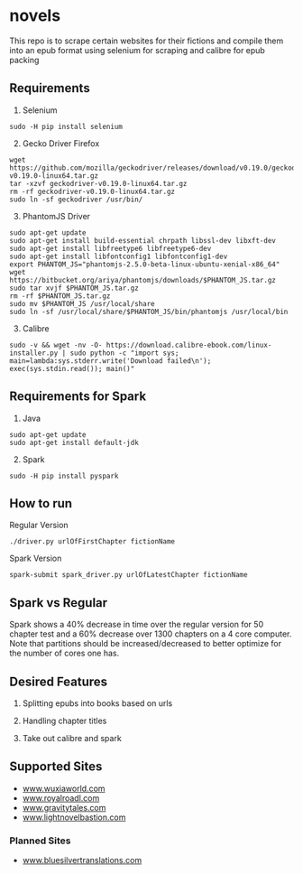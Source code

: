 # novels
This repo is to scrape certain websites for their fictions and compile them into an epub format using selenium for scraping and calibre for epub packing

## Requirements
1. Selenium
```shell
sudo -H pip install selenium
```

2.  Gecko Driver
Firefox
```shell
wget https://github.com/mozilla/geckodriver/releases/download/v0.19.0/geckodriver-v0.19.0-linux64.tar.gz
tar -xzvf geckodriver-v0.19.0-linux64.tar.gz
rm -rf geckodriver-v0.19.0-linux64.tar.gz
sudo ln -sf geckodriver /usr/bin/
```
3. PhantomJS Driver
```shell
sudo apt-get update
sudo apt-get install build-essential chrpath libssl-dev libxft-dev
sudo apt-get install libfreetype6 libfreetype6-dev
sudo apt-get install libfontconfig1 libfontconfig1-dev
export PHANTOM_JS="phantomjs-2.5.0-beta-linux-ubuntu-xenial-x86_64"
wget https://bitbucket.org/ariya/phantomjs/downloads/$PHANTOM_JS.tar.gz
sudo tar xvjf $PHANTOM_JS.tar.gz
rm -rf $PHANTOM_JS.tar.gz
sudo mv $PHANTOM_JS /usr/local/share
sudo ln -sf /usr/local/share/$PHANTOM_JS/bin/phantomjs /usr/local/bin
```

3. Calibre
```shell
sudo -v && wget -nv -O- https://download.calibre-ebook.com/linux-installer.py | sudo python -c "import sys; main=lambda:sys.stderr.write('Download failed\n'); exec(sys.stdin.read()); main()"
```

## Requirements for Spark

1. Java

```shell
sudo apt-get update
sudo apt-get install default-jdk
```

2. Spark

```shell
sudo -H pip install pyspark
```

## How to run
Regular Version
```shell
./driver.py urlOfFirstChapter fictionName
```

Spark Version
```shell
spark-submit spark_driver.py urlOfLatestChapter fictionName
```

## Spark vs Regular 
Spark shows a 40% decrease in time over the regular version for 50 chapter test and a 60% decrease over 1300 chapters on a 4 core computer. Note that partitions should be increased/decreased to better optimize for the number of cores one has.

## Desired Features

1. Splitting epubs into books based on urls

2. Handling chapter titles

3. Take out calibre and spark

## Supported Sites
* www.wuxiaworld.com
* www.royalroadl.com
* www.gravitytales.com
* www.lightnovelbastion.com 

### Planned Sites
* www.bluesilvertranslations.com
